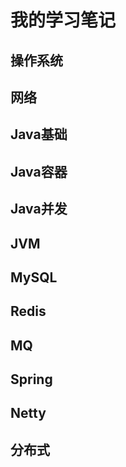 # 我的学习笔记

## 操作系统

## 网络

## Java基础

## Java容器

## Java并发

## JVM

## MySQL

## Redis

## MQ

## Spring

## Netty

## 分布式

